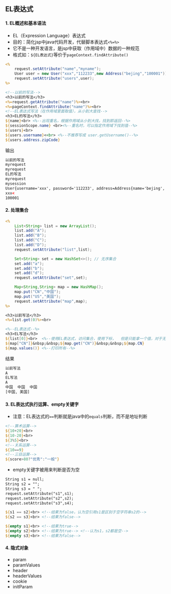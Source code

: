 ## EL表达式

#### 1. EL概述和基本语法

- EL（Expression Language）表达式
- 目的：简化jsp中java代码开发，代替脚本表达式`<%=%>`
- 它不是一种开发语言，是jsp中获取（作用域中）数据的一种规范
- 格式如：`${EL表达式}`等价于`pageContext.findAttribute()`

```jsp
<%
    request.setAttribute("name","myname");
    User user = new User("xxx","112233",new Address("bejing","100001")); // 重写了toString方法
    request.setAttribute("users",user);
%>

<!--以前的写法-->
<h3>以前的写法</h3>
<%=request.getAttribute("name")%><br>
<%=pageContext.findAttribute("name")%><br>
<!--EL表达式写法（在作用域里面取值），从小到大查找-->
<h3>EL的写法</h3>
${name}<br> <%--出现重名，根据作用域从小到大找，找到即返回--%>
${sessionScope.name} <br><%--重名时，可以指定作用域下找到值--%>
${users}<br>
${users.username}<<br> <%--不推荐写成 user.getUsername()--%>
${users.address.zipCode}
```

输出

```html
以前的写法
myrequest
myrequest
EL的写法
myrequest
mysession
User{username='xxx', password='112233', address=Address{name='bejing', zipCode='100001'}}
xxx<
100001
```

#### 2. 处理集合

```jsp
<%
    List<String> list = new ArrayList();
    list.add("A");
    list.add("B");
    list.add("C");
    list.add("D");
    request.setAttribute("list",list);

    Set<String> set = new HashSet<>(); // 无序集合
    set.add("a");
    set.add("b");
    set.add("d");
    request.setAttribute("set",set);

    Map<String,String> map = new HashMap();
    map.put("CN","中国");
    map.put("US","美国");
    request.setAttribute("map",map);
%>

<h3>以前写法</h3>
<%=list.get(0)%><br>

<%--EL表达式--%>
<h3>EL写法</h3>
${list[0]}<br>  <%--使用EL表达式，访问集合，使用下标，  但是只能拿一个值，对于无序集合，只能结合for循环--%>
${map["CN"]}&nbsp;&nbsp;${map.get("CN")}&nbsp;&nbsp;${map.CN}
${map.values()} <%--打印所有--%>
```

结果

```html
以前写法
A
EL写法
A
中国  中国  中国
[中国, 美国]
```

#### 3. EL表达式执行运算、empty关键字

- 注意：EL表达式的`==`判断就是java中的`equals`判断，而不是地址判断

```jsp
<!--算术运算-->
${10+20}<br>
${10-20}<br>
${3%5}<br>
<!--关系运算-->
${10==9}
<!--三目运算-->
${score>80?"优秀":"一般"}
```

- empty关键字被用来判断是否为空

```jsp
String s1 = null;
String s2 = "";
String s3 = " ";
request.setAttribute("s1",s1);
request.setAttribute("s2",s2);
request.setAttribute("s3",s4);

${s1 == s2}<br> <!--结果为false，认为空引用s1是区别于空字符串s2的-->
${s2 == s3}<br> <!--结果为false-->

${empty s1}<br> <!--结果为true-->
${empty s2}<br> <!--结果为true--> <!--认为s1，s2都是空-->
${empty s3}<br> <!--结果为false-->
```

#### 4. 隐式对象

- param
- paramValues
- header
- headerValues
- cookie
- initParam



